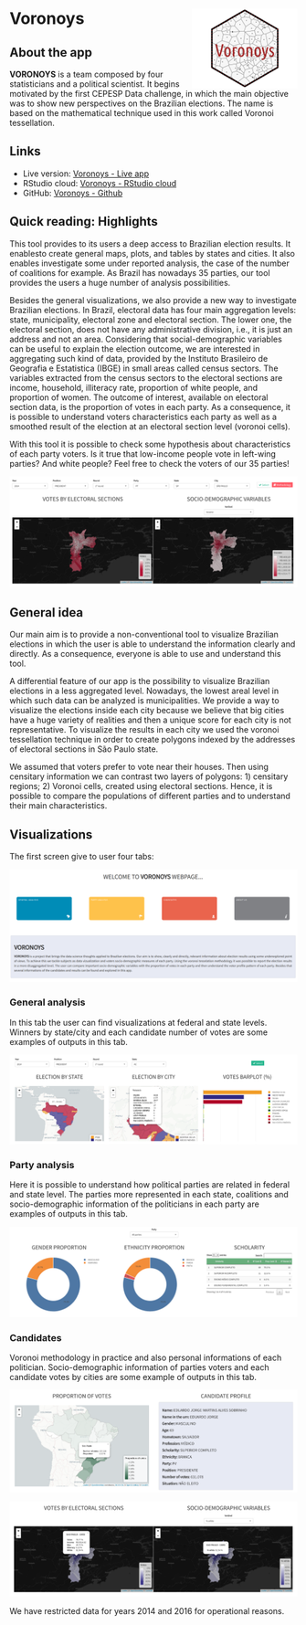 
Voronoys <a href='https://voronoys.shinyapps.io/voronoys/'><img src='www/img/logo.png' align="right" height="138.5" /></a>
==========================================================================================================================

About the app
-------------

**VORONOYS** is a team composed by four statisticians and a political scientist. It begins motivated by the first CEPESP Data challenge, in which the main objective was to show new perspectives on the Brazilian elections. The name is based on the mathematical technique used in this work called Voronoi tessellation.

Links
-----

-   Live version: [Voronoys - Live app](https://voronoys.shinyapps.io/voronoys/)
-   RStudio cloud: [Voronoys - RStudio cloud](https://rstudio.cloud/project/255741)
-   GitHub: [Voronoys - Github](https://github.com/voronoys/voronoys_sc)

Quick reading: Highlights
-------------------------

This tool provides to its users a deep access to Brazilian election results. It enablesto create general maps, plots, and tables by states and cities. It also enables investigate some under reported analysis, the case of the number of coalitions for example. As Brazil has nowadays 35 parties, our tool provides the users a huge number of analysis possibilities.

Besides the general visualizations, we also provide a new way to investigate Brazilian elections. In Brazil, electoral data has four main aggregation levels: state, municipality, electoral zone and electoral section. The lower one, the electoral section, does not have any administrative division, i.e., it is just an address and not an area. Considering that social-demographic variables can be useful to explain the election outcome, we are interested in aggregating such kind of data, provided by the Instituto Brasileiro de Geografia e Estatistica (IBGE) in small areas called census sectors. The variables extracted from the census sectors to the electoral sections are income, household, illiteracy rate, proportion of white people, and proportion of women. The outcome of interest, available on electoral section data, is the proportion of votes in each party. As a consequence, it is possible to understand voters characteristics each party as well as a smoothed result of the election at an electoral section level (voronoi cells).

With this tool it is possible to check some hypothesis about characteristics of each party voters. Is it true that low-income people vote in left-wing parties? And white people? Feel free to check the voters of our 35 parties!

![](www/img/voronoys.png)

General idea
------------

Our main aim is to provide a non-conventional tool to visualize Brazilian elections in which the user is able to understand the information clearly and directly. As a consequence, everyone is able to use and understand this tool.

A differential feature of our app is the possibility to visualize Brazilian elections in a less aggregated level. Nowadays, the lowest areal level in which such data can be analyzed is municipalities. We provide a way to visualize the elections inside each city because we believe that big cities have a huge variety of realities and then a unique score for each city is not representative. To visualize the results in each city we used the voronoi tessellation technique in order to create polygons indexed by the addresses of electoral sections in São Paulo state.

We assumed that voters prefer to vote near their houses. Then using censitary information we can contrast two layers of polygons: 1) censitary regions; 2) Voronoi cells, created using electoral sections. Hence, it is possible to compare the populations of different parties and to understand their main characteristics.

Visualizations
--------------

The first screen give to user four tabs:

![](www/img/home.png)

### General analysis

In this tab the user can find visualizations at federal and state levels. Winners by state/city and each candidate number of votes are some examples of outputs in this tab.

![](www/img/eleicoes_gerais.png)

### Party analysis

Here it is possible to understand how political parties are related in federal and state level. The parties more represented in each state, coalitions and socio-demographic information of the politicians in each party are examples of outputs in this tab.

![](www/img/partidos.png)

### Candidates

Voronoi methodology in practice and also personal informations of each politician. Socio-demographic information of parties voters and each candidate votes by cities are some example of outputs in this tab.

![](www/img/candidatos.png)

![](www/img/voronoys2.png)

We have restricted data for years 2014 and 2016 for operational reasons.
